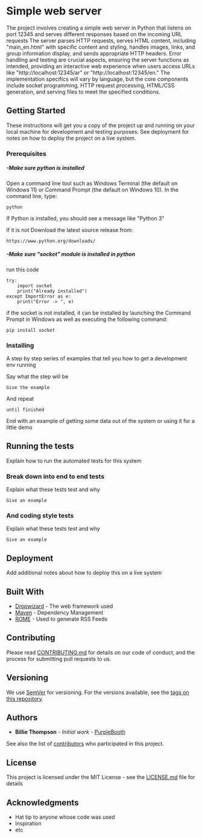 # Simple web server

The project involves creating a simple web server in Python that listens on port 12345 and serves different responses based on the incoming URL requests
The server parses HTTP requests, serves HTML content, including "main_en.html" with specific content and styling, handles images, links, and group information display, and sends appropriate HTTP headers. Error handling and testing are crucial aspects, ensuring the server functions as intended, providing an interactive web experience when users access URLs like "http://localhost:12345/ar" or "http://localhost:12345/en." The implementation specifics will vary by language, but the core components include socket programming, HTTP request processing, HTML/CSS generation, and serving files to meet the specified conditions.


## Getting Started

These instructions will get you a copy of the project up and running on your local machine for development and testing purposes. See deployment for notes on how to deploy the project on a live system.

### Prerequisites

##### -Make sure python is installed

Open a command line tool such as Windows Terminal (the default on Windows 11) or Command Prompt (the default on Windows 10). In the command line, type:
```
python
```
If Python is installed, you should see a message like "Python 3"

If it is not Download the latest source release from: 
```
https://www.python.org/downloads/
```
##### -Make sure "socket" module is installed in python
run this code 
```
try:
	import socket
	print("Already installed")
except ImportError as e:
	print("Error -> ", e)
```
if the socket is not installed, it can be installed by launching the Command Prompt in Windows as well as executing the following command:
```
pip install socket
```

### Installing

A step by step series of examples that tell you how to get a development env running

Say what the step will be

```
Give the example
```

And repeat

```
until finished
```

End with an example of getting some data out of the system or using it for a little demo

## Running the tests

Explain how to run the automated tests for this system

### Break down into end to end tests

Explain what these tests test and why

```
Give an example
```

### And coding style tests

Explain what these tests test and why

```
Give an example
```

## Deployment

Add additional notes about how to deploy this on a live system

## Built With

* [Dropwizard](http://www.dropwizard.io/1.0.2/docs/) - The web framework used
* [Maven](https://maven.apache.org/) - Dependency Management
* [ROME](https://rometools.github.io/rome/) - Used to generate RSS Feeds

## Contributing

Please read [CONTRIBUTING.md](https://gist.github.com/PurpleBooth/b24679402957c63ec426) for details on our code of conduct, and the process for submitting pull requests to us.

## Versioning

We use [SemVer](http://semver.org/) for versioning. For the versions available, see the [tags on this repository](https://github.com/your/project/tags). 

## Authors

* **Billie Thompson** - *Initial work* - [PurpleBooth](https://github.com/PurpleBooth)

See also the list of [contributors](https://github.com/your/project/contributors) who participated in this project.

## License

This project is licensed under the MIT License - see the [LICENSE.md](LICENSE.md) file for details

## Acknowledgments

* Hat tip to anyone whose code was used
* Inspiration
* etc
